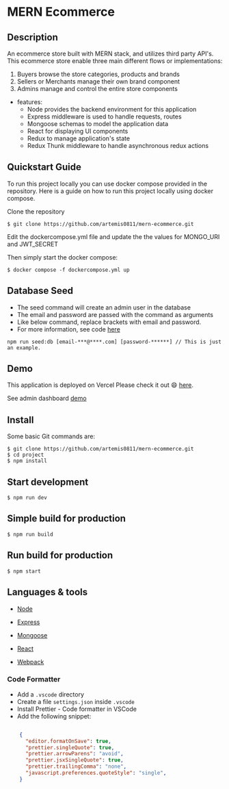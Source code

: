 # MERN Ecommerce

## Description

An ecommerce store built with MERN stack, and utilizes third party API's. This ecommerce store enable three main different flows or implementations:

1. Buyers browse the store categories, products and brands
2. Sellers or Merchants manage their own brand component
3. Admins manage and control the entire store components 


* features:
  * Node provides the backend environment for this application
  * Express middleware is used to handle requests, routes
  * Mongoose schemas to model the application data
  * React for displaying UI components
  * Redux to manage application's state
  * Redux Thunk middleware to handle asynchronous redux actions

## Quickstart Guide

To run this project locally you can use docker compose provided in the repository. Here is a guide on how to run this project locally using docker compose.

Clone the repository
```
$ git clone https://github.com/artemis0811/mern-ecommerce.git
```

Edit the dockercompose.yml file and update the the values for MONGO_URI and JWT_SECRET

Then simply start the docker compose:
```
$ docker compose -f dockercompose.yml up
```

## Database Seed

* The seed command will create an admin user in the database
* The email and password are passed with the command as arguments
* Like below command, replace brackets with email and password. 
* For more information, see code [here](server/utils/seed.js)

```
npm run seed:db [email-***@****.com] [password-******] // This is just an example.
```

## Demo

This application is deployed on Vercel Please check it out :smile: [here](https://mern-store-gold.vercel.app).

See admin dashboard [demo](https://mernstore-bucket.s3.us-east-2.amazonaws.com/admin.mp4)

## Install

Some basic Git commands are:

```
$ git clone https://github.com/artemis0811/mern-ecommerce.git
$ cd project
$ npm install
```

## Start development

```
$ npm run dev
```

## Simple build for production

```
$ npm run build
```

## Run build for production

```
$ npm start
```


## Languages & tools

- [Node](https://nodejs.org/en/)

- [Express](https://expressjs.com/)

- [Mongoose](https://mongoosejs.com/)

- [React](https://reactjs.org/)

- [Webpack](https://webpack.js.org/)


### Code Formatter

- Add a `.vscode` directory
- Create a file `settings.json` inside `.vscode`
- Install Prettier - Code formatter in VSCode
- Add the following snippet:  

```json

    {
      "editor.formatOnSave": true,
      "prettier.singleQuote": true,
      "prettier.arrowParens": "avoid",
      "prettier.jsxSingleQuote": true,
      "prettier.trailingComma": "none",
      "javascript.preferences.quoteStyle": "single",
    }

```

